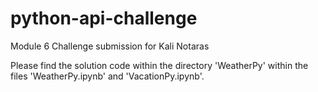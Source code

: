 # python-api-challenge
Module 6 Challenge submission for Kali Notaras

Please find the solution code within the directory 'WeatherPy' within the files 'WeatherPy.ipynb' and 'VacationPy.ipynb'.
